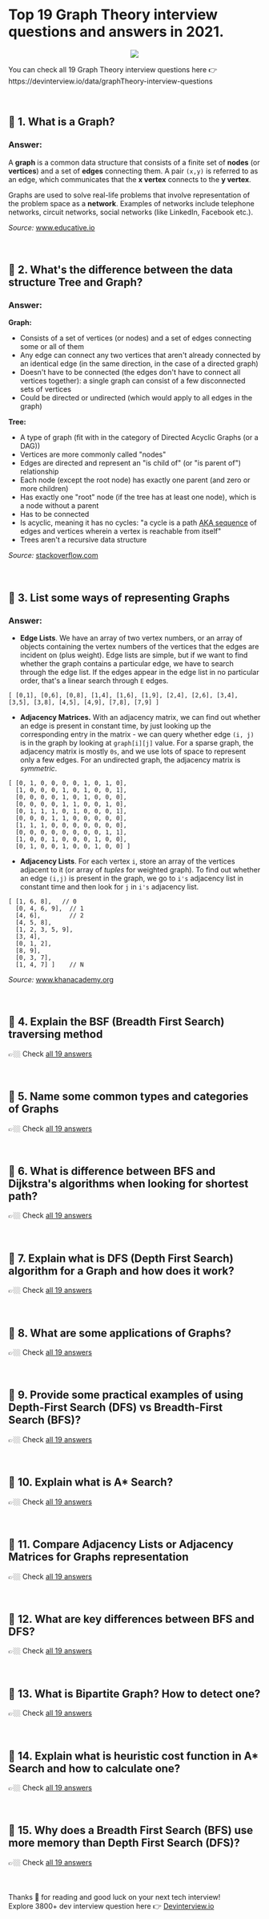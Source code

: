 <div data-v-5e9078c0=""><h1 data-v-5e9078c0="">
      Top 19 Graph Theory interview
      questions and answers in 2021.
    </h1> <p data-v-5e9078c0="" align="center"><a data-v-5e9078c0="" href="https://devinterview.io/"><img data-v-5e9078c0="" src="https://source.unsplash.com/collection/52661698/700x350"></a></p> <p data-v-5e9078c0="">
      You can check all
      19
      Graph Theory interview questions here 👉
      https://devinterview.io/data/graphTheory-interview-questions
    </p> <br data-v-5e9078c0=""> <div data-v-5e9078c0="" class="unit"><div><h2>🔹 1. What is a Graph?</h2></div> <div><h3>Answer:</h3> <div class="answer"><div><div><div class="AnswerBody"><p>A <strong>graph</strong> is a common data structure that consists of a finite set of <strong>nodes</strong> (or <strong>vertices</strong>) and a set of <strong>edges</strong> connecting them. A pair <code>(x,y)</code> is referred to as an edge, which communicates that the <strong>x vertex</strong> connects to the <strong>y vertex</strong>.</p><p>Graphs are used to solve real-life problems that involve representation of the problem space as a <strong>network</strong>. Examples of networks include telephone networks, circuit networks, social networks (like LinkedIn, Facebook etc.).</p><p></p><div><div><div><div></div></div></div></div><p></p></div></div><div class="row my-2"><div><span><i>Source:</i>&nbsp;<span><a href="https://www.educative.io/edpresso/what-is-a-graph-data-structure" rel="noreferrer" target="_blank" title="What is a Graph? Interview Questions Source To Answer">www.educative.io</a></span></span>&nbsp; &nbsp;</div></div></div></div></div> <br><br></div><div data-v-5e9078c0="" class="unit"><div><h2>🔹 2. What's the difference between the data structure Tree and Graph?</h2></div> <div><h3>Answer:</h3> <div class="answer"><div><div><div class="AnswerBody"><p><strong>Graph:</strong></p><ul><li>Consists of a set of vertices (or nodes) and a set of edges connecting some or all of them</li><li>Any edge can connect any two vertices that aren't already connected by an identical edge (in the same direction, in the case of a directed graph)</li><li>Doesn't have to be connected (the edges don't have to connect all vertices together): a single graph can consist of a few disconnected sets of vertices</li><li>Could be directed or undirected (which would apply to all edges in the graph)</li></ul><p><strong>Tree:</strong></p><ul><li>A type of graph (fit with in the category of Directed Acyclic Graphs (or a DAG))</li><li>Vertices are more commonly called "nodes"</li><li>Edges are directed and represent an "is child of" (or "is parent of") relationship</li><li>Each node (except the root node) has exactly one parent (and zero or more children)</li><li>Has exactly one "root" node (if the tree has at least one node), which is a node without a parent</li><li>Has to be connected</li><li>Is acyclic, meaning it has no cycles: "a cycle is a path <a href="">AKA sequence</a> of edges and vertices wherein a vertex is reachable from itself"</li><li>Trees aren't a recursive data structure</li></ul><p></p><div><div><div><div></div></div></div></div><p></p></div></div><div class="row my-2"><div><span><i>Source:</i>&nbsp;<span><a href="https://stackoverflow.com/questions/7423401/whats-the-difference-between-the-data-structure-tree-and-graph" rel="noreferrer" target="_blank" title="What's the difference between the data structure Tree and Graph? Interview Questions Source To Answer">stackoverflow.com</a></span></span>&nbsp; &nbsp;</div></div></div></div></div> <br><br></div><div data-v-5e9078c0="" class="unit"><div><h2>🔹 3. List some ways of representing Graphs</h2></div> <div><h3>Answer:</h3> <div class="answer"><div><div><div class="AnswerBody"><ul><li><strong>Edge Lists</strong>. We have an array of two vertex numbers, or an array of objects containing the vertex numbers of the vertices that the edges are incident on (plus weight). Edge lists are simple, but if we want to find whether the graph contains a particular edge, we have to search through the edge list. If the edges appear in the edge list in no particular order, that's a linear search through <code>E</code> edges.</li></ul><pre><code><span class="token cBase">[</span> <span class="token cBase">[</span><span class="token cNum">0</span><span class="token cBase">,</span><span class="token cNum">1</span><span class="token cBase">]</span><span class="token cBase">,</span> <span class="token cBase">[</span><span class="token cNum">0</span><span class="token cBase">,</span><span class="token cNum">6</span><span class="token cBase">]</span><span class="token cBase">,</span> <span class="token cBase">[</span><span class="token cNum">0</span><span class="token cBase">,</span><span class="token cNum">8</span><span class="token cBase">]</span><span class="token cBase">,</span> <span class="token cBase">[</span><span class="token cNum">1</span><span class="token cBase">,</span><span class="token cNum">4</span><span class="token cBase">]</span><span class="token cBase">,</span> <span class="token cBase">[</span><span class="token cNum">1</span><span class="token cBase">,</span><span class="token cNum">6</span><span class="token cBase">]</span><span class="token cBase">,</span> <span class="token cBase">[</span><span class="token cNum">1</span><span class="token cBase">,</span><span class="token cNum">9</span><span class="token cBase">]</span><span class="token cBase">,</span> <span class="token cBase">[</span><span class="token cNum">2</span><span class="token cBase">,</span><span class="token cNum">4</span><span class="token cBase">]</span><span class="token cBase">,</span> <span class="token cBase">[</span><span class="token cNum">2</span><span class="token cBase">,</span><span class="token cNum">6</span><span class="token cBase">]</span><span class="token cBase">,</span> <span class="token cBase">[</span><span class="token cNum">3</span><span class="token cBase">,</span><span class="token cNum">4</span><span class="token cBase">]</span><span class="token cBase">,</span> <span class="token cBase">[</span><span class="token cNum">3</span><span class="token cBase">,</span><span class="token cNum">5</span><span class="token cBase">]</span><span class="token cBase">,</span> <span class="token cBase">[</span><span class="token cNum">3</span><span class="token cBase">,</span><span class="token cNum">8</span><span class="token cBase">]</span><span class="token cBase">,</span> <span class="token cBase">[</span><span class="token cNum">4</span><span class="token cBase">,</span><span class="token cNum">5</span><span class="token cBase">]</span><span class="token cBase">,</span> <span class="token cBase">[</span><span class="token cNum">4</span><span class="token cBase">,</span><span class="token cNum">9</span><span class="token cBase">]</span><span class="token cBase">,</span> <span class="token cBase">[</span><span class="token cNum">7</span><span class="token cBase">,</span><span class="token cNum">8</span><span class="token cBase">]</span><span class="token cBase">,</span> <span class="token cBase">[</span><span class="token cNum">7</span><span class="token cBase">,</span><span class="token cNum">9</span><span class="token cBase">]</span> <span class="token cBase">]</span></code></pre><ul><li><strong>Adjacency Matrices.</strong> With an adjacency matrix, we can find out whether an edge is present in constant time, by just looking up the corresponding entry in the matrix - we can query whether edge <code>(i, j)</code> is in the graph by looking at <code>graph[i][j]</code> value. For a sparse graph, the adjacency matrix is mostly <code>0s</code>, and we use lots of space to represent only a few edges. For an undirected graph, the adjacency matrix is <em>symmetric</em>.</li></ul><pre><code><span class="token cBase">[</span> <span class="token cBase">[</span><span class="token cNum">0</span><span class="token cBase">,</span> <span class="token cNum">1</span><span class="token cBase">,</span> <span class="token cNum">0</span><span class="token cBase">,</span> <span class="token cNum">0</span><span class="token cBase">,</span> <span class="token cNum">0</span><span class="token cBase">,</span> <span class="token cNum">0</span><span class="token cBase">,</span> <span class="token cNum">1</span><span class="token cBase">,</span> <span class="token cNum">0</span><span class="token cBase">,</span> <span class="token cNum">1</span><span class="token cBase">,</span> <span class="token cNum">0</span><span class="token cBase">]</span><span class="token cBase">,</span>
  <span class="token cBase">[</span><span class="token cNum">1</span><span class="token cBase">,</span> <span class="token cNum">0</span><span class="token cBase">,</span> <span class="token cNum">0</span><span class="token cBase">,</span> <span class="token cNum">0</span><span class="token cBase">,</span> <span class="token cNum">1</span><span class="token cBase">,</span> <span class="token cNum">0</span><span class="token cBase">,</span> <span class="token cNum">1</span><span class="token cBase">,</span> <span class="token cNum">0</span><span class="token cBase">,</span> <span class="token cNum">0</span><span class="token cBase">,</span> <span class="token cNum">1</span><span class="token cBase">]</span><span class="token cBase">,</span>
  <span class="token cBase">[</span><span class="token cNum">0</span><span class="token cBase">,</span> <span class="token cNum">0</span><span class="token cBase">,</span> <span class="token cNum">0</span><span class="token cBase">,</span> <span class="token cNum">0</span><span class="token cBase">,</span> <span class="token cNum">1</span><span class="token cBase">,</span> <span class="token cNum">0</span><span class="token cBase">,</span> <span class="token cNum">1</span><span class="token cBase">,</span> <span class="token cNum">0</span><span class="token cBase">,</span> <span class="token cNum">0</span><span class="token cBase">,</span> <span class="token cNum">0</span><span class="token cBase">]</span><span class="token cBase">,</span>
  <span class="token cBase">[</span><span class="token cNum">0</span><span class="token cBase">,</span> <span class="token cNum">0</span><span class="token cBase">,</span> <span class="token cNum">0</span><span class="token cBase">,</span> <span class="token cNum">0</span><span class="token cBase">,</span> <span class="token cNum">1</span><span class="token cBase">,</span> <span class="token cNum">1</span><span class="token cBase">,</span> <span class="token cNum">0</span><span class="token cBase">,</span> <span class="token cNum">0</span><span class="token cBase">,</span> <span class="token cNum">1</span><span class="token cBase">,</span> <span class="token cNum">0</span><span class="token cBase">]</span><span class="token cBase">,</span>
  <span class="token cBase">[</span><span class="token cNum">0</span><span class="token cBase">,</span> <span class="token cNum">1</span><span class="token cBase">,</span> <span class="token cNum">1</span><span class="token cBase">,</span> <span class="token cNum">1</span><span class="token cBase">,</span> <span class="token cNum">0</span><span class="token cBase">,</span> <span class="token cNum">1</span><span class="token cBase">,</span> <span class="token cNum">0</span><span class="token cBase">,</span> <span class="token cNum">0</span><span class="token cBase">,</span> <span class="token cNum">0</span><span class="token cBase">,</span> <span class="token cNum">1</span><span class="token cBase">]</span><span class="token cBase">,</span>
  <span class="token cBase">[</span><span class="token cNum">0</span><span class="token cBase">,</span> <span class="token cNum">0</span><span class="token cBase">,</span> <span class="token cNum">0</span><span class="token cBase">,</span> <span class="token cNum">1</span><span class="token cBase">,</span> <span class="token cNum">1</span><span class="token cBase">,</span> <span class="token cNum">0</span><span class="token cBase">,</span> <span class="token cNum">0</span><span class="token cBase">,</span> <span class="token cNum">0</span><span class="token cBase">,</span> <span class="token cNum">0</span><span class="token cBase">,</span> <span class="token cNum">0</span><span class="token cBase">]</span><span class="token cBase">,</span>
  <span class="token cBase">[</span><span class="token cNum">1</span><span class="token cBase">,</span> <span class="token cNum">1</span><span class="token cBase">,</span> <span class="token cNum">1</span><span class="token cBase">,</span> <span class="token cNum">0</span><span class="token cBase">,</span> <span class="token cNum">0</span><span class="token cBase">,</span> <span class="token cNum">0</span><span class="token cBase">,</span> <span class="token cNum">0</span><span class="token cBase">,</span> <span class="token cNum">0</span><span class="token cBase">,</span> <span class="token cNum">0</span><span class="token cBase">,</span> <span class="token cNum">0</span><span class="token cBase">]</span><span class="token cBase">,</span>
  <span class="token cBase">[</span><span class="token cNum">0</span><span class="token cBase">,</span> <span class="token cNum">0</span><span class="token cBase">,</span> <span class="token cNum">0</span><span class="token cBase">,</span> <span class="token cNum">0</span><span class="token cBase">,</span> <span class="token cNum">0</span><span class="token cBase">,</span> <span class="token cNum">0</span><span class="token cBase">,</span> <span class="token cNum">0</span><span class="token cBase">,</span> <span class="token cNum">0</span><span class="token cBase">,</span> <span class="token cNum">1</span><span class="token cBase">,</span> <span class="token cNum">1</span><span class="token cBase">]</span><span class="token cBase">,</span>
  <span class="token cBase">[</span><span class="token cNum">1</span><span class="token cBase">,</span> <span class="token cNum">0</span><span class="token cBase">,</span> <span class="token cNum">0</span><span class="token cBase">,</span> <span class="token cNum">1</span><span class="token cBase">,</span> <span class="token cNum">0</span><span class="token cBase">,</span> <span class="token cNum">0</span><span class="token cBase">,</span> <span class="token cNum">0</span><span class="token cBase">,</span> <span class="token cNum">1</span><span class="token cBase">,</span> <span class="token cNum">0</span><span class="token cBase">,</span> <span class="token cNum">0</span><span class="token cBase">]</span><span class="token cBase">,</span>
  <span class="token cBase">[</span><span class="token cNum">0</span><span class="token cBase">,</span> <span class="token cNum">1</span><span class="token cBase">,</span> <span class="token cNum">0</span><span class="token cBase">,</span> <span class="token cNum">0</span><span class="token cBase">,</span> <span class="token cNum">1</span><span class="token cBase">,</span> <span class="token cNum">0</span><span class="token cBase">,</span> <span class="token cNum">0</span><span class="token cBase">,</span> <span class="token cNum">1</span><span class="token cBase">,</span> <span class="token cNum">0</span><span class="token cBase">,</span> <span class="token cNum">0</span><span class="token cBase">]</span> <span class="token cBase">]</span></code></pre><ul><li><strong>Adjacency Lists</strong>. For each vertex <code>i</code>, store an array of the vertices adjacent to it (or array of <em>tuples</em> for weighted graph). To find out whether an edge <code>(i,j)</code> is present in the graph, we go to <code>i's</code> adjacency list in constant time and then look for <code>j</code> in <code>i's</code> adjacency list.</li></ul><pre><code><span class="token cBase">[</span> <span class="token cBase">[</span><span class="token cNum">1</span><span class="token cBase">,</span> <span class="token cNum">6</span><span class="token cBase">,</span> <span class="token cNum">8</span><span class="token cBase">]</span><span class="token cBase">,</span>   <span class="token cComment">// 0</span>
  <span class="token cBase">[</span><span class="token cNum">0</span><span class="token cBase">,</span> <span class="token cNum">4</span><span class="token cBase">,</span> <span class="token cNum">6</span><span class="token cBase">,</span> <span class="token cNum">9</span><span class="token cBase">]</span><span class="token cBase">,</span>  <span class="token cComment">// 1</span>
  <span class="token cBase">[</span><span class="token cNum">4</span><span class="token cBase">,</span> <span class="token cNum">6</span><span class="token cBase">]</span><span class="token cBase">,</span>        <span class="token cComment">// 2</span>
  <span class="token cBase">[</span><span class="token cNum">4</span><span class="token cBase">,</span> <span class="token cNum">5</span><span class="token cBase">,</span> <span class="token cNum">8</span><span class="token cBase">]</span><span class="token cBase">,</span>
  <span class="token cBase">[</span><span class="token cNum">1</span><span class="token cBase">,</span> <span class="token cNum">2</span><span class="token cBase">,</span> <span class="token cNum">3</span><span class="token cBase">,</span> <span class="token cNum">5</span><span class="token cBase">,</span> <span class="token cNum">9</span><span class="token cBase">]</span><span class="token cBase">,</span>
  <span class="token cBase">[</span><span class="token cNum">3</span><span class="token cBase">,</span> <span class="token cNum">4</span><span class="token cBase">]</span><span class="token cBase">,</span>
  <span class="token cBase">[</span><span class="token cNum">0</span><span class="token cBase">,</span> <span class="token cNum">1</span><span class="token cBase">,</span> <span class="token cNum">2</span><span class="token cBase">]</span><span class="token cBase">,</span>
  <span class="token cBase">[</span><span class="token cNum">8</span><span class="token cBase">,</span> <span class="token cNum">9</span><span class="token cBase">]</span><span class="token cBase">,</span>
  <span class="token cBase">[</span><span class="token cNum">0</span><span class="token cBase">,</span> <span class="token cNum">3</span><span class="token cBase">,</span> <span class="token cNum">7</span><span class="token cBase">]</span><span class="token cBase">,</span>
  <span class="token cBase">[</span><span class="token cNum">1</span><span class="token cBase">,</span> <span class="token cNum">4</span><span class="token cBase">,</span> <span class="token cNum">7</span><span class="token cBase">]</span> <span class="token cBase">]</span>    <span class="token cComment">// N</span></code></pre><p></p><div><div><div><div></div></div></div></div><p></p></div></div><div class="row my-2"><div><span><i>Source:</i>&nbsp;<span><a href="https://www.khanacademy.org/computing/computer-science/algorithms/graph-representation/a/representing-graphs" rel="noreferrer" target="_blank" title="List some ways of representing Graphs Interview Questions Source To Answer">www.khanacademy.org</a></span></span>&nbsp; &nbsp;</div></div></div></div></div> <br><br></div><div data-v-5e9078c0="" class="unit"><div><h2>🔹 4. Explain the BSF (Breadth First Search) traversing method</h2></div> <div>
    👉🏼 Check
    <a href="https://devinterview.io/data/graphTheory-interview-questions">all 19 answers</a></div> <br><br></div><div data-v-5e9078c0="" class="unit"><div><h2>🔹 5. Name some common types and categories of Graphs</h2></div> <div>
    👉🏼 Check
    <a href="https://devinterview.io/data/graphTheory-interview-questions">all 19 answers</a></div> <br><br></div><div data-v-5e9078c0="" class="unit"><div><h2>🔹 6. What is difference between BFS and Dijkstra's algorithms when looking for shortest path?</h2></div> <div>
    👉🏼 Check
    <a href="https://devinterview.io/data/graphTheory-interview-questions">all 19 answers</a></div> <br><br></div><div data-v-5e9078c0="" class="unit"><div><h2>🔹 7. Explain what is DFS (Depth First Search) algorithm for a Graph and how does it work?</h2></div> <div>
    👉🏼 Check
    <a href="https://devinterview.io/data/graphTheory-interview-questions">all 19 answers</a></div> <br><br></div><div data-v-5e9078c0="" class="unit"><div><h2>🔹 8. What are some applications of Graphs?</h2></div> <div>
    👉🏼 Check
    <a href="https://devinterview.io/data/graphTheory-interview-questions">all 19 answers</a></div> <br><br></div><div data-v-5e9078c0="" class="unit"><div><h2>🔹 9. Provide some practical examples of using Depth-First Search (DFS) vs Breadth-First Search (BFS)?</h2></div> <div>
    👉🏼 Check
    <a href="https://devinterview.io/data/graphTheory-interview-questions">all 19 answers</a></div> <br><br></div><div data-v-5e9078c0="" class="unit"><div><h2>🔹 10. Explain what is A* Search?</h2></div> <div>
    👉🏼 Check
    <a href="https://devinterview.io/data/graphTheory-interview-questions">all 19 answers</a></div> <br><br></div><div data-v-5e9078c0="" class="unit"><div><h2>🔹 11. Compare Adjacency Lists or Adjacency Matrices for Graphs representation</h2></div> <div>
    👉🏼 Check
    <a href="https://devinterview.io/data/graphTheory-interview-questions">all 19 answers</a></div> <br><br></div><div data-v-5e9078c0="" class="unit"><div><h2>🔹 12. What are key differences between BFS and DFS?</h2></div> <div>
    👉🏼 Check
    <a href="https://devinterview.io/data/graphTheory-interview-questions">all 19 answers</a></div> <br><br></div><div data-v-5e9078c0="" class="unit"><div><h2>🔹 13. What is Bipartite Graph? How to detect one?</h2></div> <div>
    👉🏼 Check
    <a href="https://devinterview.io/data/graphTheory-interview-questions">all 19 answers</a></div> <br><br></div><div data-v-5e9078c0="" class="unit"><div><h2>🔹 14. Explain what is heuristic cost function in A* Search and how to calculate one?</h2></div> <div>
    👉🏼 Check
    <a href="https://devinterview.io/data/graphTheory-interview-questions">all 19 answers</a></div> <br><br></div><div data-v-5e9078c0="" class="unit"><div><h2>🔹 15. Why does a Breadth First Search (BFS) use more memory than Depth First Search (DFS)?</h2></div> <div>
    👉🏼 Check
    <a href="https://devinterview.io/data/graphTheory-interview-questions">all 19 answers</a></div> <br><br></div> <div data-v-5e9078c0="" class="end"></div> <br data-v-5e9078c0="">
    Thanks 🙌 for reading and good luck on your next tech interview!
    <br data-v-5e9078c0="">
    Explore 3800+ dev interview question here 👉
    <a data-v-5e9078c0="" href="https://devinterview.io/">Devinterview.io</a></div>
